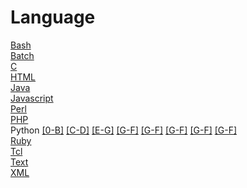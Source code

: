 # Language

[Bash](Bash_index)  
[Batch](Batch_index)   
[C](C_index)  
[HTML](HTML_index)   
[Java](Java_index)  
[Javascript](Javascript_index)   
[Perl](Perl_index)  
[PHP](PHP_index)  
Python [\[0-B\]](Python_index_0) [\[C-D\]](Python_index_1) [\[E-G\]](Python_index_2) [\[G-F\]](Python_index_3) 
[\[G-F\]](Python_index_4) [\[G-F\]](Python_index_5) [\[G-F\]](Python_index_6) [\[G-F\]](Python_index_7)  
[Ruby](Ruby_index)   
[Tcl](Tcl_index)  
[Text](Text_index)   
[XML](XML_index)  